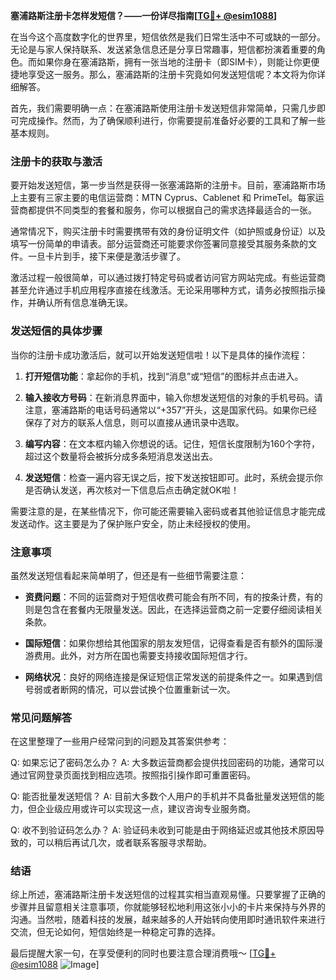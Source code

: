 **塞浦路斯注册卡怎样发短信？——一份详尽指南[[TG💪+ @esim1088](https://t.me/s/esim1088)]**

在当今这个高度数字化的世界里，短信依然是我们日常生活中不可或缺的一部分。无论是与家人保持联系、发送紧急信息还是分享日常趣事，短信都扮演着重要的角色。而如果你身在塞浦路斯，拥有一张当地的注册卡（即SIM卡），则能让你更便捷地享受这一服务。那么，塞浦路斯的注册卡究竟如何发送短信呢？本文将为你详细解答。

首先，我们需要明确一点：在塞浦路斯使用注册卡发送短信非常简单，只需几步即可完成操作。然而，为了确保顺利进行，你需要提前准备好必要的工具和了解一些基本规则。

### 注册卡的获取与激活

要开始发送短信，第一步当然是获得一张塞浦路斯的注册卡。目前，塞浦路斯市场上主要有三家主要的电信运营商：MTN Cyprus、Cablenet 和 PrimeTel。每家运营商都提供不同类型的套餐和服务，你可以根据自己的需求选择最适合的一张。

通常情况下，购买注册卡时需要携带有效的身份证明文件（如护照或身份证）以及填写一份简单的申请表。部分运营商还可能要求你签署同意接受其服务条款的文件。一旦卡片到手，接下来便是激活步骤了。

激活过程一般很简单，可以通过拨打特定号码或者访问官方网站完成。有些运营商甚至允许通过手机应用程序直接在线激活。无论采用哪种方式，请务必按照指示操作，并确认所有信息准确无误。

### 发送短信的具体步骤

当你的注册卡成功激活后，就可以开始发送短信啦！以下是具体的操作流程：

1. **打开短信功能**：拿起你的手机，找到“消息”或“短信”的图标并点击进入。
   
2. **输入接收方号码**：在新消息界面中，输入你想发送短信的对象的手机号码。请注意，塞浦路斯的电话号码通常以“+357”开头，这是国家代码。如果你已经保存了对方的联系人信息，则可以直接从通讯录中选取。

3. **编写内容**：在文本框内输入你想说的话。记住，短信长度限制为160个字符，超过这个数量将会被拆分成多条短消息发送出去。

4. **发送短信**：检查一遍内容无误之后，按下发送按钮即可。此时，系统会提示你是否确认发送，再次核对一下信息后点击确定就OK啦！

需要注意的是，在某些情况下，你可能还需要输入密码或者其他验证信息才能完成发送动作。这主要是为了保护账户安全，防止未经授权的使用。

### 注意事项

虽然发送短信看起来简单明了，但还是有一些细节需要注意：

- **资费问题**：不同的运营商对于短信收费可能会有所不同，有的按条计费，有的则是包含在套餐内无限量发送。因此，在选择运营商之前一定要仔细阅读相关条款。
  
- **国际短信**：如果你想给其他国家的朋友发短信，记得查看是否有额外的国际漫游费用。此外，对方所在国也需要支持接收国际短信才行。

- **网络状况**：良好的网络连接是保证短信正常发送的前提条件之一。如果遇到信号弱或者断网的情况，可以尝试换个位置重新试一次。

### 常见问题解答

在这里整理了一些用户经常问到的问题及其答案供参考：

Q: 如果忘记了密码怎么办？
A: 大多数运营商都会提供找回密码的功能，通常可以通过官网登录页面找到相应选项。按照指引操作即可重置密码。

Q: 能否批量发送短信？
A: 目前大多数个人用户的手机并不具备批量发送短信的能力，但企业级应用或许可以实现这一点，建议咨询专业服务商。

Q: 收不到验证码怎么办？
A: 验证码未收到可能是由于网络延迟或其他技术原因导致的，可以稍后再试几次，或者联系客服寻求帮助。

### 结语

综上所述，塞浦路斯注册卡发送短信的过程其实相当直观易懂。只要掌握了正确的步骤并且留意相关注意事项，你就能够轻松地利用这张小小的卡片来保持与外界的沟通。当然啦，随着科技的发展，越来越多的人开始转向使用即时通讯软件来进行交流，但无论如何，短信始终是一种稳定可靠的选择。

最后提醒大家一句，在享受便利的同时也要注意合理消费哦～ [[TG💪+ @esim1088](https://t.me/s/esim1088) ![Image](https://i.postimg.cc/4NQfJmqS/Snipaste-2025-05-13-00-14-12.png)]